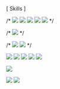 [ Skills ]

/* <img src="https://img.shields.io/badge/jQuery-0769AD?style=flat-square&logo=jquery&logoColor=white"> <img src="https://img.shields.io/badge/React-61DAFB?style=flat-square&logo=react&logoColor=black"> <img src="https://img.shields.io/badge/Next.js-000000?style=flat-square&logo=Next.js&logoColor=white"> <img src="https://img.shields.io/badge/Vue.js-4FC08D?style=flat-square&logo=Vue.js&logoColor=white"/> <img src="https://img.shields.io/badge/nestjs-E0234E?style=flat-square&logo=nestjs&logoColor=white"> */

/* <img src="https://img.shields.io/badge/mysql-4479A1?style=flat-square&logo=mysql&logoColor=white"> */

/* <img src="https://img.shields.io/badge/Heroku-430098?style=flat-square&logo=Heroku&logoColor=white"> <img src="https://img.shields.io/badge/Amazon AWS-FF9900?style=flat-square&logo=Amazon AWS&logoColor=white"> */



<img src="https://img.shields.io/badge/jQuery-3D424D?style=flat-square&logo=jquery&logoColor=white"> <img src="https://img.shields.io/badge/React-3D424D?style=flat-square&logo=react&logoColor=white"> <img src="https://img.shields.io/badge/Next.js-3D424D?style=flat-square&logo=Next.js&logoColor=white"> <img src="https://img.shields.io/badge/Vue.js-3D424D?style=flat-square&logo=Vue.js&logoColor=white"/> <img src="https://img.shields.io/badge/nestjs-3D424D?style=flat-square&logo=nestjs&logoColor=white">

<img src="https://img.shields.io/badge/mysql-3D424D?style=flat-square&logo=mysql&logoColor=white">

<img src="https://img.shields.io/badge/Heroku-3D424D?style=flat-square&logo=Heroku&logoColor=white"> <img src="https://img.shields.io/badge/Amazon AWS-3D424D?style=flat-square&logo=Amazon AWS&logoColor=white">
